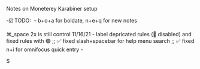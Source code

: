 Notes on Moneterey Karabiner setup

-☑️ TODO: 
	- b+o+a for boldate, n+e+q for new notes

⌘_space 2x is still control
11/16/21
	- label depricated rules (🔴 disabled) and fixed rules with 🟢
	;; ✅  fixed slash+spacebar for help menu search
	;; ✅  fixed n+i for omnifocus quick entry
	-

$
